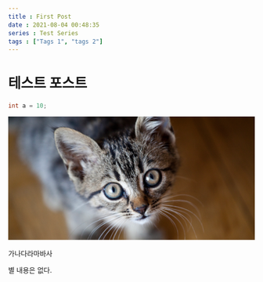 ```yaml
---
title : First Post
date : 2021-08-04 00:48:35
series : Test Series
tags : ["Tags 1", "tags 2"]
---
```


# 테스트 포스트

```c++
int a = 10;
```

![Test Image](/assets/images/test.png)

가나다라마바사

별 내용은 없다.